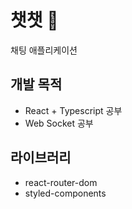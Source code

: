 # 챗챗 💬

채팅 애플리케이션

## 개발 목적

- React + Typescript 공부
- Web Socket 공부

## 라이브러리

- react-router-dom
- styled-components
